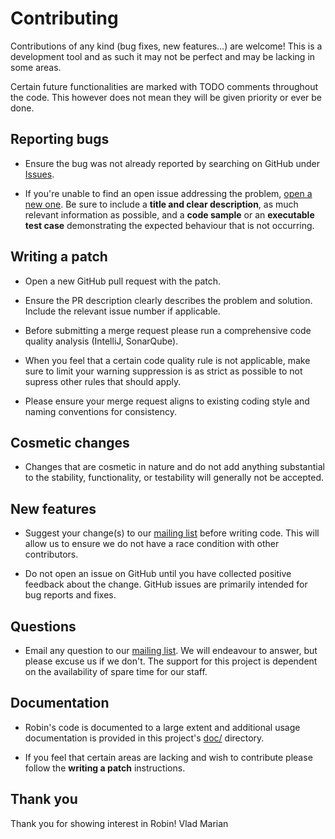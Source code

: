 Contributing
============
Contributions of any kind (bug fixes, new features...) are welcome!
This is a development tool and as such it may not be perfect and may be lacking in some areas.

Certain future functionalities are marked with TODO comments throughout the code.
This however does not mean they will be given priority or ever be done.


Reporting bugs
--------------
- Ensure the bug was not already reported by searching on GitHub under
[Issues][githubissues].

- If you're unable to find an open issue addressing the problem,
[open a new one][githubnewissue]. Be sure to include a **title and clear description**,
as much relevant information as possible, and a **code sample** or an **executable test case**
demonstrating the expected behaviour that is not occurring.


Writing a patch
---------------
- Open a new GitHub pull request with the patch.

- Ensure the PR description clearly describes the problem and solution.
Include the relevant issue number if applicable.

- Before submitting a merge request please run a comprehensive code quality analysis
(IntelliJ, SonarQube).

- When you feel that a certain code quality rule is not applicable, make sure to limit your
warning suppression is as strict as possible to not supress other rules that should apply.

- Please ensure your merge request aligns to existing coding style and naming conventions for consistency.


Cosmetic changes
----------------
- Changes that are cosmetic in nature and do not add anything substantial to the stability,
functionality, or testability will generally not be accepted.


New features
------------

- Suggest your change(s) to our [mailing list][mailinglist] before writing code.
This will allow us to ensure we do not have a race condition with other contributors.

- Do not open an issue on GitHub until you have collected positive feedback about the change.
GitHub issues are primarily intended for bug reports and fixes.


Questions
---------

- Email any question to our [mailing list][mailinglist].
We will endeavour to answer, but please excuse us if we don't.
The support for this project is dependent on the availability of spare time for our staff.


Documentation
-------------

- Robin's code is documented to a large extent and additional usage documentation is provided
in this project's [doc/](doc/) directory.

- If you feel that certain areas are lacking and wish to contribute please follow the 
**writing a patch** instructions.


Thank you
---------

Thank you for showing interest in Robin!
Vlad Marian

[githubissues]: https://github.com/transilvlad/robin/issues
[githubnewissue]: https://github.com/transilvlad/robin/issues/new
[mailinglist]: mailto:transilvlad@gmail.com
